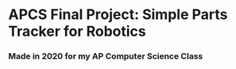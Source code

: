 # APCS Final Project: Simple Parts Tracker for Robotics
### Made in 2020 for my AP Computer Science Class

